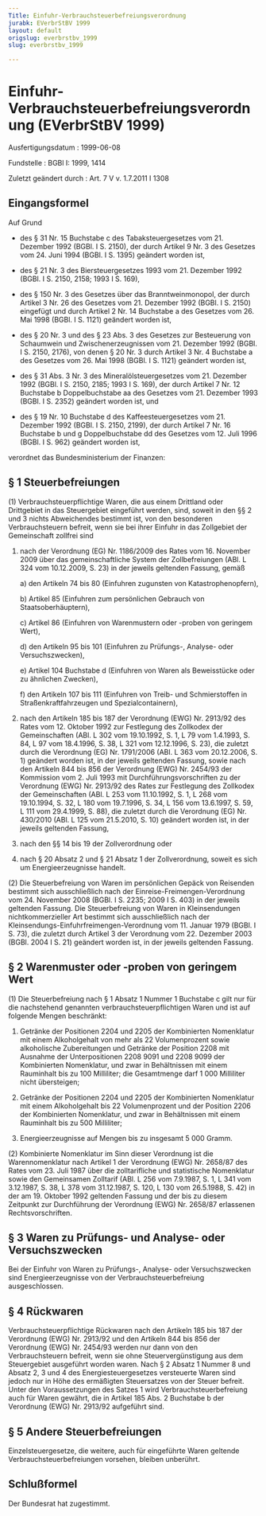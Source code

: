 ```yaml
---
Title: Einfuhr-Verbrauchsteuerbefreiungsverordnung
jurabk: EVerbrStBV 1999
layout: default
origslug: everbrstbv_1999
slug: everbrstbv_1999

---
```


# Einfuhr-Verbrauchsteuerbefreiungsverordnung (EVerbrStBV 1999)

Ausfertigungsdatum
:   1999-06-08

Fundstelle
:   BGBl I: 1999, 1414

Zuletzt geändert durch
:   Art. 7 V v. 1.7.2011 I 1308

## Eingangsformel

Auf Grund

-   des § 31 Nr. 15 Buchstabe c des Tabaksteuergesetzes vom 21. Dezember
    1992 (BGBl. I S. 2150), der durch Artikel 9 Nr. 3 des Gesetzes vom 24.
    Juni 1994 (BGBl. I S. 1395) geändert worden ist,


-   des § 21 Nr. 3 des Biersteuergesetzes 1993 vom 21. Dezember 1992
    (BGBl. I S. 2150, 2158; 1993 I S. 169),


-   des § 150 Nr. 3 des Gesetzes über das Branntweinmonopol, der durch
    Artikel 3 Nr. 26 des Gesetzes vom 21. Dezember 1992 (BGBl. I S. 2150)
    eingefügt und durch Artikel 2 Nr. 14 Buchstabe a des Gesetzes vom 26.
    Mai 1998 (BGBl. I S. 1121) geändert worden ist,


-   des § 20 Nr. 3 und des § 23 Abs. 3 des Gesetzes zur Besteuerung von
    Schaumwein und Zwischenerzeugnissen vom 21. Dezember 1992 (BGBl. I S.
    2150, 2176), von denen § 20 Nr. 3 durch Artikel 3 Nr. 4 Buchstabe a
    des Gesetzes vom 26. Mai 1998 (BGBl. I S. 1121) geändert worden ist,


-   des § 31 Abs. 3 Nr. 3 des Mineralölsteuergesetzes vom 21. Dezember
    1992 (BGBl. I S. 2150, 2185; 1993 I S. 169), der durch Artikel 7 Nr.
    12 Buchstabe b Doppelbuchstabe aa des Gesetzes vom 21. Dezember 1993
    (BGBl. I S. 2352) geändert worden ist, und


-   des § 19 Nr. 10 Buchstabe d des Kaffeesteuergesetzes vom 21. Dezember
    1992 (BGBl. I S. 2150, 2199), der durch Artikel 7 Nr. 16 Buchstabe b
    und g Doppelbuchstabe dd des Gesetzes vom 12. Juli 1996 (BGBl. I S.
    962) geändert worden ist,



verordnet das Bundesministerium der Finanzen:

## § 1 Steuerbefreiungen

(1) Verbrauchsteuerpflichtige Waren, die aus einem Drittland oder
Drittgebiet in das Steuergebiet eingeführt werden, sind, soweit in den
§§ 2 und 3 nichts Abweichendes bestimmt ist, von den besonderen
Verbrauchsteuern befreit, wenn sie bei ihrer Einfuhr in das Zollgebiet
der Gemeinschaft zollfrei sind

1.  nach der Verordnung (EG) Nr. 1186/2009 des Rates vom 16. November 2009
    über das gemeinschaftliche System der Zollbefreiungen (ABl. L 324 vom
    10\.12.2009, S. 23) in der jeweils geltenden Fassung, gemäß

    a)  den Artikeln 74 bis 80 (Einfuhren zugunsten von Katastrophenopfern),


    b)  Artikel 85 (Einfuhren zum persönlichen Gebrauch von
        Staatsoberhäuptern),


    c)  Artikel 86 (Einfuhren von Warenmustern oder -proben von geringem
        Wert),


    d)  den Artikeln 95 bis 101 (Einfuhren zu Prüfungs-, Analyse- oder
        Versuchszwecken),


    e)  Artikel 104 Buchstabe d (Einfuhren von Waren als Beweisstücke oder zu
        ähnlichen Zwecken),


    f)  den Artikeln 107 bis 111 (Einfuhren von Treib- und Schmierstoffen in
        Straßenkraftfahrzeugen und Spezialcontainern),





2.  nach den Artikeln 185 bis 187 der Verordnung (EWG) Nr. 2913/92 des
    Rates vom 12. Oktober 1992 zur Festlegung des Zollkodex der
    Gemeinschaften (ABl. L 302 vom 19.10.1992, S. 1, L 79 vom 1.4.1993, S.
    84, L 97 vom 18.4.1996, S. 38, L 321 vom 12.12.1996, S. 23), die
    zuletzt durch die Verordnung (EG) Nr. 1791/2006 (ABl. L 363 vom
    20\.12.2006, S. 1) geändert worden ist, in der jeweils geltenden
    Fassung, sowie nach den Artikeln 844 bis 856 der Verordnung (EWG) Nr.
    2454/93 der Kommission vom 2. Juli 1993 mit Durchführungsvorschriften
    zu der Verordnung (EWG) Nr. 2913/92 des Rates zur Festlegung des
    Zollkodex der Gemeinschaften (ABl. L 253 vom 11.10.1992, S. 1, L 268
    vom 19.10.1994, S. 32, L 180 vom 19.7.1996, S. 34, L 156 vom
    13\.6.1997, S. 59, L 111 vom 29.4.1999, S. 88), die zuletzt durch die
    Verordnung (EG) Nr. 430/2010 (ABl. L 125 vom 21.5.2010, S. 10)
    geändert worden ist, in der jeweils geltenden Fassung,


3.  nach den §§ 14 bis 19 der Zollverordnung oder


4.  nach § 20 Absatz 2 und § 21 Absatz 1 der Zollverordnung, soweit es
    sich um Energieerzeugnisse handelt.




(2) Die Steuerbefreiung von Waren im persönlichen Gepäck von Reisenden
bestimmt sich ausschließlich nach der Einreise-Freimengen-Verordnung
vom 24. November 2008 (BGBl. I S. 2235; 2009 I S. 403) in der jeweils
geltenden Fassung. Die Steuerbefreiung von Waren in Kleinsendungen
nichtkommerzieller Art bestimmt sich ausschließlich nach der
Kleinsendungs-Einfuhrfreimengen-Verordnung vom 11. Januar 1979 (BGBl.
I S. 73), die zuletzt durch Artikel 3 der Verordnung vom 22. Dezember
2003 (BGBl. 2004 I S. 21) geändert worden ist, in der jeweils
geltenden Fassung.

## § 2 Warenmuster oder -proben von geringem Wert

(1) Die Steuerbefreiung nach § 1 Absatz 1 Nummer 1 Buchstabe c gilt
nur für die nachstehend genannten verbrauchsteuerpflichtigen Waren und
ist auf folgende Mengen beschränkt:

1.  Getränke der Positionen 2204 und 2205 der Kombinierten Nomenklatur mit
    einem Alkoholgehalt von mehr als 22 Volumenprozent sowie alkoholische
    Zubereitungen und Getränke der Position 2208 mit Ausnahme der
    Unterpositionen 2208 9091 und 2208 9099 der Kombinierten Nomenklatur,
    und zwar in Behältnissen mit einem Rauminhalt bis zu 100 Milliliter;
    die Gesamtmenge darf 1 000 Milliliter nicht übersteigen;


2.  Getränke der Positionen 2204 und 2205 der Kombinierten Nomenklatur mit
    einem Alkoholgehalt bis 22 Volumenprozent und der Position 2206 der
    Kombinierten Nomenklatur, und zwar in Behältnissen mit einem
    Rauminhalt bis zu 500 Milliliter;


3.  Energieerzeugnisse auf Mengen bis zu insgesamt 5 000 Gramm.




(2) Kombinierte Nomenklatur im Sinn dieser Verordnung ist die
Warennomenklatur nach Artikel 1 der Verordnung (EWG) Nr. 2658/87 des
Rates vom 23. Juli 1987 über die zolltarifliche und statistische
Nomenklatur sowie den Gemeinsamen Zolltarif (ABl. L 256 vom 7.9.1987,
S. 1, L 341 vom 3.12.1987, S. 38, L 378 vom 31.12.1987, S. 120, L 130
vom 26.5.1988, S. 42) in der am 19. Oktober 1992 geltenden Fassung und
der bis zu diesem Zeitpunkt zur Durchführung der Verordnung (EWG) Nr.
2658/87 erlassenen Rechtsvorschriften.

## § 3 Waren zu Prüfungs- und Analyse- oder Versuchszwecken

Bei der Einfuhr von Waren zu Prüfungs-, Analyse- oder Versuchszwecken
sind Energieerzeugnisse von der Verbrauchsteuerbefreiung
ausgeschlossen.

## § 4 Rückwaren

Verbrauchsteuerpflichtige Rückwaren nach den Artikeln 185 bis 187 der
Verordnung (EWG) Nr. 2913/92 und den Artikeln 844 bis 856 der
Verordnung (EWG) Nr. 2454/93 werden nur dann von den Verbrauchsteuern
befreit, wenn sie ohne Steuervergünstigung aus dem Steuergebiet
ausgeführt worden waren. Nach § 2 Absatz 1 Nummer 8 und Absatz 2, 3
und 4 des Energiesteuergesetzes versteuerte Waren sind jedoch nur in
Höhe des ermäßigten Steuersatzes von der Steuer befreit. Unter den
Voraussetzungen des Satzes 1 wird Verbrauchsteuerbefreiung auch für
Waren gewährt, die in Artikel 185 Abs. 2 Buchstabe b der Verordnung
(EWG) Nr. 2913/92 aufgeführt sind.

## § 5 Andere Steuerbefreiungen

Einzelsteuergesetze, die weitere, auch für eingeführte Waren geltende
Verbrauchsteuerbefreiungen vorsehen, bleiben unberührt.

## Schlußformel

Der Bundesrat hat zugestimmt.

